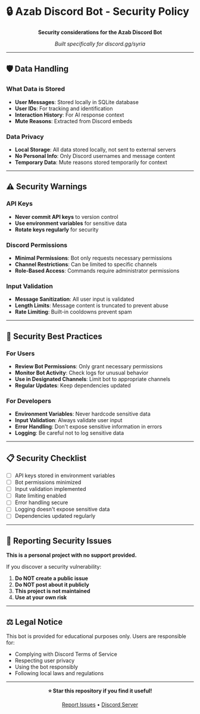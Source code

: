 # 🔒 Azab Discord Bot - Security Policy

<div align="center">

**Security considerations for the Azab Discord Bot**

*Built specifically for discord.gg/syria*

</div>

---

## 🛡️ Data Handling

### What Data is Stored
- **User Messages**: Stored locally in SQLite database
- **User IDs**: For tracking and identification  
- **Interaction History**: For AI response context
- **Mute Reasons**: Extracted from Discord embeds

### Data Privacy
- **Local Storage**: All data stored locally, not sent to external servers
- **No Personal Info**: Only Discord usernames and message content
- **Temporary Data**: Mute reasons stored temporarily for context

---

## ⚠️ Security Warnings

### API Keys
- **Never commit API keys** to version control
- **Use environment variables** for sensitive data
- **Rotate keys regularly** for security

### Discord Permissions
- **Minimal Permissions**: Bot only requests necessary permissions
- **Channel Restrictions**: Can be limited to specific channels
- **Role-Based Access**: Commands require administrator permissions

### Input Validation
- **Message Sanitization**: All user input is validated
- **Length Limits**: Message content is truncated to prevent abuse
- **Rate Limiting**: Built-in cooldowns prevent spam

---

## 🔧 Security Best Practices

### For Users
- **Review Bot Permissions**: Only grant necessary permissions
- **Monitor Bot Activity**: Check logs for unusual behavior
- **Use in Designated Channels**: Limit bot to appropriate channels
- **Regular Updates**: Keep dependencies updated

### For Developers
- **Environment Variables**: Never hardcode sensitive data
- **Input Validation**: Always validate user input
- **Error Handling**: Don't expose sensitive information in errors
- **Logging**: Be careful not to log sensitive data

---

## 📋 Security Checklist

- [ ] API keys stored in environment variables
- [ ] Bot permissions minimized
- [ ] Input validation implemented
- [ ] Rate limiting enabled
- [ ] Error handling secure
- [ ] Logging doesn't expose sensitive data
- [ ] Dependencies updated regularly

---

## 🚨 Reporting Security Issues

**This is a personal project with no support provided.**

If you discover a security vulnerability:

1. **Do NOT create a public issue**
2. **Do NOT post about it publicly**
3. **This project is not maintained**
4. **Use at your own risk**

---

## ⚖️ Legal Notice

This bot is provided for educational purposes only. Users are responsible for:
- Complying with Discord Terms of Service
- Respecting user privacy
- Using the bot responsibly
- Following local laws and regulations

---

<div align="center">

**⭐ Star this repository if you find it useful!**

[Report Issues](https://github.com/trippixn963/AzabBot/issues) • [Discord Server](https://discord.gg/syria)

</div>
